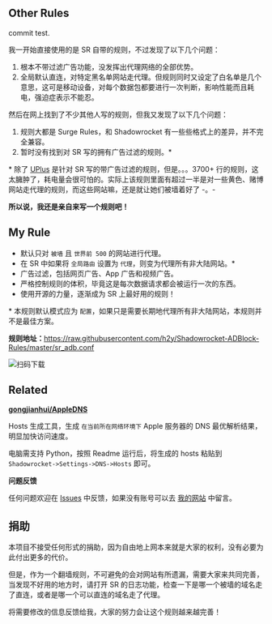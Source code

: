 ## Other Rules

commit test.

我一开始直接使用的是 SR 自带的规则，不过发现了以下几个问题：

1.  根本不带过滤广告功能，没发挥出代理网络的全部优势。
2.  全局默认直连，对特定黑名单网站走代理。但规则同时又设定了白名单是几个意思，这可是移动设备，对每个数据包都要进行一次判断，影响性能而且耗电，强迫症表示不能忍。

然后在网上找到了不少其他人写的规则，但我又发现了以下几个问题：

1.  规则大都是 Surge Rules，和 Shadowrocket 有一些些格式上的差异，并不完全兼容。
2.  暂时没有找到对 SR 写的拥有广告过滤的规则。\*

\* 除了 [UPlus](https://github.com/BurpSuite/UPlus-Shadowrocket) 是针对 SR 写的带广告过滤的规则，但是。。。3700+ 行的规则，这太臃肿了，耗电量会很可怕的。实际上该规则里面有超过一半是对一些黄色、赌博网站走代理的规则，而这些网站嘛，还是就让她们被墙着好了 -。-

**所以说，我还是亲自来写一个规则吧！**

## My Rule

-   默认只对 `被墙` 且 `世界前 500` 的网站进行代理。
-   在 SR 中如果将 `全局路由` 设置为 `代理`，则变为代理所有非大陆网站。\*
-   广告过滤，包括网页广告、App 广告和视频广告。
-   严格控制规则的体积，毕竟这是每次数据请求都会被运行一次的东西。
-   使用开源的力量，逐渐成为 SR 上最好用的规则！

\* 本规则默认模式应为 `配置`，如果只是需要长期地代理所有非大陆网站，本规则并不是最佳方案。

**规则地址：**<https://raw.githubusercontent.com/h2y/Shadowrocket-ADBlock-Rules/master/sr_adb.conf>

![扫码下载](https://cloud.githubusercontent.com/assets/12909077/17640759/d7347da8-6139-11e6-8cfb-bd8d1800343c.png)

## Related

[**gongjianhui/AppleDNS**](https://github.com/gongjianhui/AppleDNS)

Hosts 生成工具，生成 `在当前所在网络环境下` Apple 服务器的 DNS 最优解析结果，明显加快访问速度。

电脑需支持 Python，按照 Readme 运行后，将生成的 hosts 粘贴到 `Shadowrocket->Settings->DNS->Hosts` 即可。

**问题反馈**

任何问题欢迎在 [Issues](https://github.com/h2y/Shadowrocket-ADBlock-Rules/issues) 中反馈，如果没有账号可以去 [我的网站](https://hzy.pw/p/2096#comments) 中留言。


## 捐助

本项目不接受任何形式的捐助，因为自由地上网本来就是大家的权利，没有必要为此付出更多的代价。

但是，作为一个翻墙规则，不可避免的会对网站有所遗漏，需要大家来共同完善，当发现不好用的地方时，请打开 SR 的日志功能，检查一下是哪一个被墙的域名走了直连，或者是哪一个可以直连的域名走了代理。

将需要修改的信息反馈给我，大家的努力会让这个规则越来越完善！
